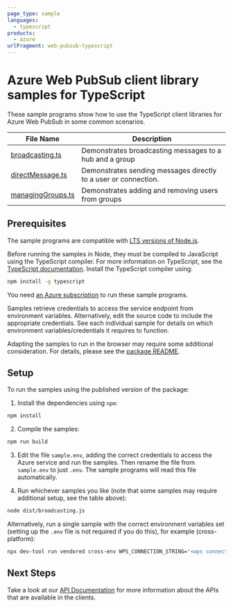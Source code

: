 ```yaml
---
page_type: sample
languages:
  - typescript
products:
  - azure
urlFragment: web-pubsub-typescript
---
```


# Azure Web PubSub client library samples for TypeScript

These sample programs show how to use the TypeScript client libraries for Azure Web PubSub in some common scenarios.

| **File Name**                       | **Description**                                                 |
| ----------------------------------- | --------------------------------------------------------------- |
| [broadcasting.ts][broadcasting]     | Demonstrates broadcasting messages to a hub and a group         |
| [directMessage.ts][directmessage]   | Demonstrates sending messages directly to a user or connection. |
| [managingGroups.ts][managinggroups] | Demonstrates adding and removing users from groups              |

## Prerequisites

The sample programs are compatible with [LTS versions of Node.js](https://github.com/nodejs/release#release-schedule).

Before running the samples in Node, they must be compiled to JavaScript using the TypeScript compiler. For more information on TypeScript, see the [TypeScript documentation][typescript]. Install the TypeScript compiler using:

```bash
npm install -g typescript
```

You need [an Azure subscription][freesub] to run these sample programs.

Samples retrieve credentials to access the service endpoint from environment variables. Alternatively, edit the source code to include the appropriate credentials. See each individual sample for details on which environment variables/credentials it requires to function.

Adapting the samples to run in the browser may require some additional consideration. For details, please see the [package README][package].

## Setup

To run the samples using the published version of the package:

1. Install the dependencies using `npm`:

```bash
npm install
```

2. Compile the samples:

```bash
npm run build
```

3. Edit the file `sample.env`, adding the correct credentials to access the Azure service and run the samples. Then rename the file from `sample.env` to just `.env`. The sample programs will read this file automatically.

4. Run whichever samples you like (note that some samples may require additional setup, see the table above):

```bash
node dist/broadcasting.js
```

Alternatively, run a single sample with the correct environment variables set (setting up the `.env` file is not required if you do this), for example (cross-platform):

```bash
npx dev-tool run vendored cross-env WPS_CONNECTION_STRING="<wps connection string>" node dist/broadcasting.js
```

## Next Steps

Take a look at our [API Documentation][apiref] for more information about the APIs that are available in the clients.

[broadcasting]: https://github.com/Azure/azure-sdk-for-js/blob/main/sdk/web-pubsub/web-pubsub/samples/v1/typescript/src/broadcasting.ts
[directmessage]: https://github.com/Azure/azure-sdk-for-js/blob/main/sdk/web-pubsub/web-pubsub/samples/v1/typescript/src/directMessage.ts
[managinggroups]: https://github.com/Azure/azure-sdk-for-js/blob/main/sdk/web-pubsub/web-pubsub/samples/v1/typescript/src/managingGroups.ts
[apiref]: https://docs.microsoft.com/javascript/api/@azure/web-pubsub
[freesub]: https://azure.microsoft.com/free/
[package]: https://github.com/Azure/azure-sdk-for-js/tree/main/sdk/web-pubsub/web-pubsub/README.md
[typescript]: https://www.typescriptlang.org/docs/home.html
